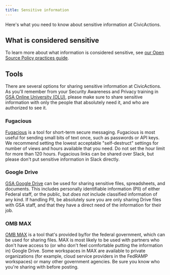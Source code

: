 ```yaml
---
title: Sensitive information
---
```


Here's what you need to know about sensitive information at CivicActions.

## What is considered sensitive

To learn more about what information is considered sensitive, see [our Open Source Policy practices guide](https://github.com/CivicActions/open-source-policy/blob/master/practice.md#protecting-sensitive-information).

## Tools

There are several options for sharing sensitive information at CivicActions. As you'll remember from your Security Awareness and Privacy training in [GSA Online University (OLU)](https://gsaolu.gsa.gov), please make sure to share sensitive information with only the people that absolutely need it, and who are authorized to see it.

### Fugacious

<!-- Note this information needs to remain *somewhere* for cloud.gov FedRAMP compliance. -->

[Fugacious](https://fugacious.CivicActions.com/) is a tool for short-term secure messaging. Fugacious is most useful for sending small bits of text once, such as passwords or API keys. We recommend setting the lowest acceptable "self-destruct" settings for number of views and hours available that you need. Do not set the hour limit for more than 120 hours. Fugacious links can be shared over Slack, but please don't put sensitive information in Slack directly.

### Google Drive

[GSA Google Drive](../google-drive/) can be used for sharing sensitive files, spreadsheets, and documents. This includes personally identifiable information (PII) of either Federal staff, or the public, but *does not* include classified information of any kind. If handling PII, be absolutely sure you are only sharing Drive files with GSA staff, and that they have a direct need of the information for their job.

### OMB MAX

[OMB MAX](https://max.omb.gov/) is a tool that's provided by/for the federal government, which can be used for sharing files. MAX is most likely to be used with partners who don't have access to (or who don't feel comfortable putting the information in) Google Drive. Some workspaces in MAX are available to private organizations (for example, cloud service providers in the FedRAMP workspaces) or many other government agencies. Be sure you know who you're sharing with before posting.
